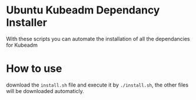 # Ubuntu Kubeadm Dependancy Installer
With these scripts you can automate the installation of all the dependancies for Kubeadm

# How to use
download the `install.sh` file and execute it by `./install.sh`, the other files will be downloaded automaticly.

